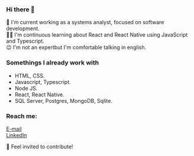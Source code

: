 ### Hi there 👋

 🔧 I'm current working as a systems analyst, focused on software development.  
 👨‍💻 I'm continuous learning about React and React Native using JavaScript and Typescript.  
 😉 I'm not an expertbut I'm comfortable talking in english.   
 
 
### Somethings I already work with
- HTML, CSS.
- Javascript, Typescript.
- Node JS. 
- React, React Native.
- SQL Server, Postgres, MongoDB, Sqlite.

### Reach me: 
 <a href="jerry.castro96@outlook.com"> E-mail </a>  
 <a href="https://www.linkedin.com/in/jerry-macedo-castro/"> LinkedIn </a>   
 
 🤘 Feel invited to contribute! 


<!--
**JerryMacedoCastro/JerryMacedoCastro** is a ✨ _special_ ✨ repository because its `README.md` (this file) appears on your GitHub profile.
